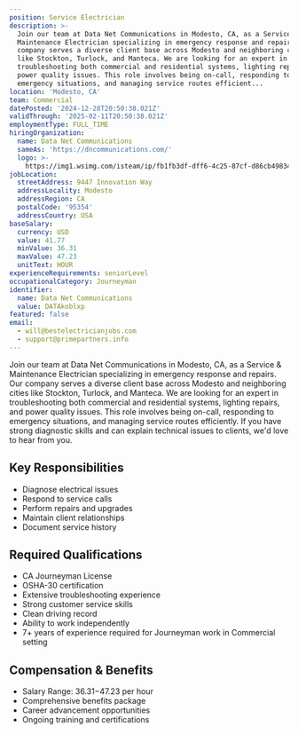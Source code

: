 ```yaml
---
position: Service Electrician
description: >-
  Join our team at Data Net Communications in Modesto, CA, as a Service &
  Maintenance Electrician specializing in emergency response and repairs. Our
  company serves a diverse client base across Modesto and neighboring cities
  like Stockton, Turlock, and Manteca. We are looking for an expert in
  troubleshooting both commercial and residential systems, lighting repairs, and
  power quality issues. This role involves being on-call, responding to
  emergency situations, and managing service routes efficient...
location: 'Modesto, CA'
team: Commercial
datePosted: '2024-12-28T20:50:38.021Z'
validThrough: '2025-02-11T20:50:38.021Z'
employmentType: FULL_TIME
hiringOrganization:
  name: Data Net Communications
  sameAs: 'https://dncommunications.com/'
  logo: >-
    https://img1.wsimg.com/isteam/ip/fb1fb3df-dff6-4c25-87cf-d86cb49834bd/logo/6a33dad7-451e-4204-ae39-ec25122c905e.jpg/:/rs=h:125
jobLocation:
  streetAddress: 9447 Innovation Way
  addressLocality: Modesto
  addressRegion: CA
  postalCode: '95354'
  addressCountry: USA
baseSalary:
  currency: USD
  value: 41.77
  minValue: 36.31
  maxValue: 47.23
  unitText: HOUR
experienceRequirements: seniorLevel
occupationalCategory: Journeyman
identifier:
  name: Data Net Communications
  value: DATAkoblxp
featured: false
email:
  - will@bestelectricianjobs.com
  - support@primepartners.info
---
```




Join our team at Data Net Communications in Modesto, CA, as a Service & Maintenance Electrician specializing in emergency response and repairs. Our company serves a diverse client base across Modesto and neighboring cities like Stockton, Turlock, and Manteca. We are looking for an expert in troubleshooting both commercial and residential systems, lighting repairs, and power quality issues. This role involves being on-call, responding to emergency situations, and managing service routes efficiently. If you have strong diagnostic skills and can explain technical issues to clients, we'd love to hear from you.

## Key Responsibilities
- Diagnose electrical issues
- Respond to service calls
- Perform repairs and upgrades
- Maintain client relationships
- Document service history

## Required Qualifications
- CA Journeyman License
- OSHA-30 certification
- Extensive troubleshooting experience
- Strong customer service skills
- Clean driving record
- Ability to work independently
- 7+ years of experience required for Journeyman work in Commercial setting

## Compensation & Benefits
- Salary Range: $36.31-$47.23 per hour
- Comprehensive benefits package
- Career advancement opportunities
- Ongoing training and certifications